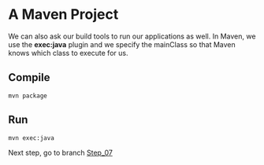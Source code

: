 # A Maven Project

We can also ask our build tools to run our applications as well. In Maven, we use the **exec:java** plugin and we specify the mainClass so that Maven knows which class to execute for us.

## Compile
```
mvn package
```

## Run
```
mvn exec:java
```

Next step, go to branch [Step_07](https://github.com/JUGGL/Hello/tree/Step_07)

